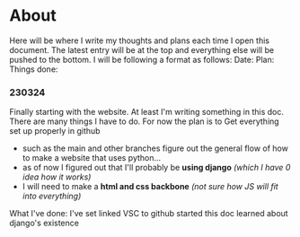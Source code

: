 # About
Here will be where I write my thoughts and plans each time I open this document. 
The latest entry will be at the top and everything else will be pushed to the bottom.
I will be following a format as follows:
Date:
Plan:
Things done:


### 230324
Finally starting with the website. At least I'm writing something in this doc. There are many things I have to do. For now the plan is to
Get everything set up properly in github
- such as the main and other branches
figure out the general flow of how to make a website that uses python...
- as of now I figured out that I'll probably be **using django** *(which I have 0 idea how it works)*
- I will need to make a **html and css backbone** *(not sure how JS will fit into everything)*

What I've done:
I've set linked VSC to github
started this doc
learned about django's existence
